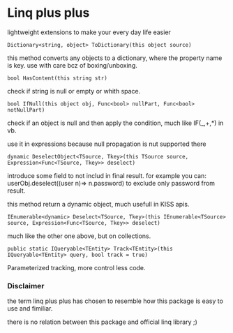 ﻿# Linq plus plus

lightweight extensions to make your every day life easier


`Dictionary<string, object> ToDictionary(this object source)`

this method converts any objects to a dictionary, where the property name is key. use with care bcz of boxing/unboxing.

`bool HasContent(this string str)`

check if string is null or empty or whith space.

`bool IfNull(this object obj, Func<bool> nullPart, Func<bool> notNullPart)`

check if an object is null and then apply the condition, much like IF(_,+,*) in vb.

use it in expressions because null propagation is nut supported there

`dynamic DeselectObject<TSource, Tkey>(this TSource source, Expression<Func<TSource, Tkey>> deselect)`

introduce some field to not includ in final result. for example you can: userObj.deselect((user n)=> n.password) to exclude only password from result.

this method return a dynamic object, much usefull in KISS apis.

`IEnumerable<dynamic> Deselect<TSource, Tkey>(this IEnumerable<TSource> source, Expression<Func<TSource, Tkey>> deselect)`

much like the other one above, but on collections.

`public static IQueryable<TEntity> Track<TEntity>(this IQueryable<TEntity> query, bool track = true)`

Parameterized tracking, more control less code.

### Disclaimer

the term linq plus plus has chosen to resemble how this package is easy to use and fimiliar.

there is no relation between this package and official linq library ;)

